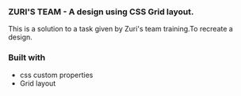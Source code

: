 ### ZURI'S TEAM - A design using CSS Grid layout.

This is a solution to a task given by Zuri's team training.To recreate a design.

### Built with 

- css custom properties
- Grid layout

